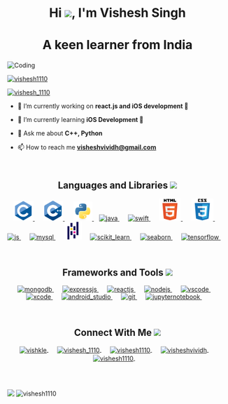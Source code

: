 <h1 align="center">Hi <img src="https://media.giphy.com/media/hvRJCLFzcasrR4ia7z/giphy.gif" width="30">, I'm Vishesh Singh</h1>
<h1 align="center">A keen learner from India</h1>

<img align="center" alt="Coding" height="450" width="600" src="https://cdn.dribbble.com/users/1162077/screenshots/3848914/media/7ed7d5ca074b48b328150e5a231e8d1f.gif">

<p align="left"> <a href="https://github.com/ryo-ma/github-profile-trophy"><img src="https://github-profile-trophy.vercel.app/?username=vishesh1110" alt="vishesh1110" /></a> </p>

<p align="left"> <a href="https://twitter.com/vishesh_1110" target="blank"><img src="https://img.shields.io/twitter/follow/vishesh_1110?logo=twitter&style=for-the-badge" alt="vishesh_1110" /></a> </p>

- 🔭 I’m currently working on **react.js and iOS development 🍎**

- 🌱 I’m currently learning **iOS Development 🍎**

- 💬 Ask me about **C++, Python**

- 📫 How to reach me **visheshvividh@gmail.com**

  
<br>
<h2 align="center"> Languages and Libraries <img src = "https://media2.giphy.com/media/QssGEmpkyEOhBCb7e1/giphy.gif?cid=ecf05e47a0n3gi1bfqntqmob8g9aid1oyj2wr3ds3mg700bl&rid=giphy.gif" width = 30px> </h2>

<p align="center"> 
    <a href="https://www.cprogramming.com/" target="_blank" rel="noreferrer"> 
        <img src="https://raw.githubusercontent.com/devicons/devicon/master/icons/c/c-original.svg" alt="c" width="45" height="45"/> </a>&nbsp;&nbsp;&nbsp;&nbsp;
    <a href="https://www.w3schools.com/cpp/" target="_blank" rel="noreferrer"> 
        <img src="https://raw.githubusercontent.com/devicons/devicon/master/icons/cplusplus/cplusplus-original.svg" alt="cplusplus" width="45" height="45"/> </a>&nbsp;&nbsp;&nbsp;&nbsp;
    <a href="https://www.python.org" target="_blank" rel="noreferrer"> 
        <img src="https://raw.githubusercontent.com/devicons/devicon/master/icons/python/python-original.svg" alt="python" width="43" height="43"/> </a>&nbsp;&nbsp;
    <a href="https://docs.oracle.com/en/java/" target="_blank" rel="noreferrer"> 
        <img src="https://www.svgrepo.com/show/303388/java-4-logo.svg" alt="java" width="50" height="50"/> </a>&nbsp;&nbsp;&nbsp;&nbsp;
    <a href="https://www.swift.org/" target="_blank" rel="noreferrer"> 
        <img src="https://www.svgrepo.com/show/452110/swift.svg" alt="swift" width="45" height="45"/> </a>&nbsp;&nbsp;&nbsp;&nbsp;
    <a href="https://www.w3.org/html/" target="_blank" rel="noreferrer"> 
        <img src="https://raw.githubusercontent.com/devicons/devicon/master/icons/html5/html5-original-wordmark.svg" alt="html5" width="50" height="50"/> </a>&nbsp;&nbsp;&nbsp;&nbsp;
    <a href="https://www.w3schools.com/css/" target="_blank" rel="noreferrer"> 
        <img src="https://raw.githubusercontent.com/devicons/devicon/master/icons/css3/css3-original-wordmark.svg" alt="css3" width="50" height="50"/> </a>&nbsp;&nbsp;&nbsp;&nbsp;
    <a href="https://www.w3schools.com/js/" target="_blank" rel="noreferrer"> 
        <img src="https://www.svgrepo.com/show/349419/javascript.svg" alt="js" width="40" height="40"/> </a>&nbsp;&nbsp;&nbsp;&nbsp;
    <a href="https://www.mysql.com/" target="_blank" rel="noreferrer"> 
        <img src="https://github.com/user-attachments/assets/66b393c6-c7a0-4fac-87e9-e0f38fb22c15" alt="mysql" width="40" height="40"/> </a>&nbsp;&nbsp;&nbsp;&nbsp;
    <a href="https://pandas.pydata.org/" target="_blank" rel="noreferrer"> 
        <img src="https://raw.githubusercontent.com/devicons/devicon/2ae2a900d2f041da66e950e4d48052658d850630/icons/pandas/pandas-original.svg" alt="pandas" width="40" height="40"/></a>&nbsp;&nbsp;&nbsp;&nbsp;
    <a href="https://scikit-learn.org/" target="_blank" rel="noreferrer"> 
        <img src="https://upload.wikimedia.org/wikipedia/commons/0/05/Scikit_learn_logo_small.svg" alt="scikit_learn" width="40" height="40"/> </a>&nbsp;&nbsp;&nbsp;&nbsp;
    <a href="https://seaborn.pydata.org/" target="_blank" rel="noreferrer"> 
        <img src="https://seaborn.pydata.org/_images/logo-mark-lightbg.svg" alt="seaborn" width="40" height="40"/> </a>&nbsp;&nbsp;&nbsp;&nbsp;
    <a href="https://www.tensorflow.org/" target="_blank" rel="noreferrer"> 
        <img src="https://github.com/user-attachments/assets/5e9bb625-0215-406f-abdd-f1ffb80552f7" alt="tensorflow" width="42" height="42"/> </a>&nbsp;&nbsp;&nbsp;&nbsp;
</p>

<br/>

<h2 align="center"> Frameworks and Tools <img src = "https://media2.giphy.com/media/QssGEmpkyEOhBCb7e1/giphy.gif?cid=ecf05e47a0n3gi1bfqntqmob8g9aid1oyj2wr3ds3mg700bl&rid=giphy.gif" width = 30px> </h2>

<p align = "center">
    <a href="https://www.mongodb.com/lp/cloud/atlas/try4?utm_source=google&utm_campaign=search_gs_pl_evergreen_atlas_general-phrase_prosp-brand_gic-null_ww-multi_ps-all_desktop_eng_lead&utm_term=mongodb&utm_medium=cpc_paid_search&utm_ad=p&utm_ad_campaign_id=11295578158&adgroup=116363205048&cq_cmp=11295578158&gad_source=1&gclid=Cj0KCQjww5u2BhDeARIsALBuLnPkn0c7bCsk9xblngZeYyHuXBPhPXaPVJQTIcC_2MDi5_suNgb_3KsaAtInEALw_wcB" target="_blank" rel="noreferrer"> 
        <img src="https://github.com/user-attachments/assets/5d77bab1-d864-4931-9314-fb1db0e77ba3" alt="mongodb" width="45" height="45"/> </a>&nbsp;&nbsp;&nbsp;&nbsp;
     <a href="https://expressjs.com/" target="_blank" rel="noreferrer"> 
        <img src="https://github.com/user-attachments/assets/ba9a0243-2e23-40e4-84b7-9fdd2a547d9f" alt="expressjs" width="55" height="40"/> </a>&nbsp;&nbsp;&nbsp;&nbsp;
    <a href="https://react.dev/" target="_blank" rel="noreferrer"> 
        <img src="https://github.com/user-attachments/assets/e3069594-596e-4564-91cb-41370294593f" alt="reactjs" width="45" height="45"/> </a>&nbsp;&nbsp;&nbsp;&nbsp;
    <a href="https://nodejs.org/en" target="_blank" rel="noreferrer"> 
        <img src="https://github.com/user-attachments/assets/9c788970-7b35-4bd1-ac2a-b26bb0b95c78" alt="nodejs" width="45" height="45"/> </a>&nbsp;&nbsp;&nbsp;&nbsp;
    <a href="https://code.visualstudio.com/download" target="_blank" rel="noreferrer"> 
        <img src="https://www.svgrepo.com/show/452129/vs-code.svg" alt="vscode" width="45" height="45"/> </a>&nbsp;&nbsp;&nbsp;&nbsp;
    <a href="https://developer.apple.com/xcode/" target="_blank" rel="noreferrer"> 
        <img src="https://github.com/user-attachments/assets/105230d4-c73e-466c-9942-c2271e8091b7" alt="xcode" width="50" height="50"/> </a>&nbsp;&nbsp;&nbsp;&nbsp;
    <a href="https://developer.android.com/studio?gad_source=1&gclid=Cj0KCQjww5u2BhDeARIsALBuLnMQgakEhg5SH9M9vK6eS4e8xoB_VFCNpI29PGUcl77j36s8e4uY35UaAn1BEALw_wcB&gclsrc=aw.ds" target="_blank" rel="noreferrer"> 
        <img src="https://github.com/user-attachments/assets/46660b6e-2496-4cfd-948c-b47ac1c28b3a" alt="android_studio" width="50" height="50"/> </a>&nbsp;&nbsp;&nbsp;&nbsp;
    <a href="https://git-scm.com/" target="_blank" rel="noreferrer"> 
        <img src="https://www.vectorlogo.zone/logos/git-scm/git-scm-icon.svg" alt="git" width="45" height="45"/> </a>&nbsp;&nbsp;&nbsp;&nbsp;
    <a href="https://jupyter.org/" target="_blank" rel="noreferrer"> 
        <img src="https://github.com/user-attachments/assets/6fea184d-fac9-4ff3-b178-9457c675bed9" alt="jupyternotebook" width="47" height="47"/> </a>&nbsp;&nbsp;&nbsp;&nbsp;
</p>


<br/>

<h2 align="center"> Connect With Me <img src = "https://www.svgrepo.com/show/489904/connect.svg" width = 40px></h2>

<p align="center">
    <a href="https://linkedin.com/in/vishkle" target="blank">
        <img align="center" src="https://raw.githubusercontent.com/rahuldkjain/github-profile-readme-generator/master/src/images/icons/Social/linked-in-alt.svg" alt="vishkle" height="30" width="30"/> </a>&nbsp;&nbsp;&nbsp;&nbsp;
    <a href="https://twitter.com/vishesh_1110" target="blank">
        <img align="center" src="https://cdn.punchng.com/wp-content/uploads/2023/07/24084806/Twitter-new-logo.jpeg" alt="vishesh_1110" height="40" width="40"/> </a>&nbsp;&nbsp;&nbsp;&nbsp;
    <a href="https://www.leetcode.com/vishesh1110" target="blank">
        <img align="center" src="https://raw.githubusercontent.com/rahuldkjain/github-profile-readme-generator/master/src/images/icons/Social/leet-code.svg" alt="vishesh1110" height="35" width="35"/> </a>&nbsp;&nbsp;&nbsp;&nbsp;
    <a href="https://auth.geeksforgeeks.org/user/visheshvividh" target="blank">
        <img align="center" src="https://raw.githubusercontent.com/rahuldkjain/github-profile-readme-generator/master/src/images/icons/Social/geeks-for-geeks.svg" alt="visheshvividh" height="50" width="40"/> </a>&nbsp;&nbsp;&nbsp;&nbsp;
    <a href="https://stackoverflow.com/users/vishesh1110" target="blank">
        <img align="center" src="https://raw.githubusercontent.com/rahuldkjain/github-profile-readme-generator/master/src/images/icons/Social/stack-overflow.svg" alt="vishesh1110" height="35" width="40"/> </a>&nbsp;&nbsp;&nbsp;&nbsp;
</p>

<br/><br/>
<p> <img align="left" src="https://github-readme-stats.vercel.app/api/top-langs/?username=vishesh1110&layout=compact&hide=html&theme=radical"/> </p>

<p>&nbsp;<img align="center" src="https://github-readme-stats.vercel.app/api?username=vishesh1110&show_icons=true&locale=en&theme=radical" alt="vishesh1110" /></p>

